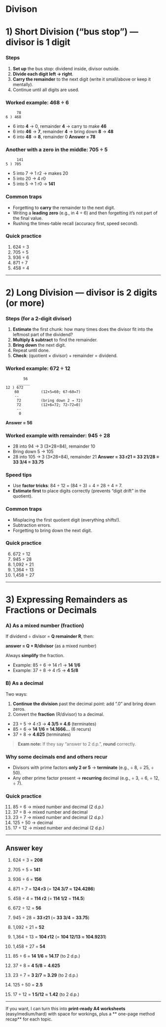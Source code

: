 # Divison


# 1) Short Division (“bus stop”) — divisor is 1 digit

### Steps

1. **Set up** the bus stop: dividend inside, divisor outside.
2. **Divide each digit left → right**.
3. **Carry the remainder** to the next digit (write it small/above or keep it mentally).
4. Continue until all digits are used.

### Worked example: 468 ÷ 6

```
     78
6 ) 468
```

* 6 into **4** → 0, remainder **4** → carry to make **46**
* 6 into **46** → **7**, remainder **4** → bring down **8** → **48**
* 6 into **48** → **8**, remainder 0
  **Answer = 78**

### Another with a zero in the middle: 705 ÷ 5

```
     141
5 ) 705
```

* 5 into 7 → 1 r2 → makes 20
* 5 into 20 → 4 r0
* 5 into 5 → 1 r0 → **141**

### Common traps

* Forgetting to **carry** the remainder to the next digit.
* Writing a **leading zero** (e.g., in 4 ÷ 6) and then forgetting it’s not part of the final value.
* Rushing the times-table recall (accuracy first, speed second).

### Quick practice

1. 624 ÷ 3
2. 705 ÷ 5
3. 936 ÷ 6
4. 871 ÷ 7
5. 458 ÷ 4

---

# 2) Long Division — divisor is 2 digits (or more)

### Steps (for a 2-digit divisor)

1. **Estimate** the first chunk: how many times does the divisor fit into the leftmost part of the dividend?
2. **Multiply & subtract** to find the remainder.
3. **Bring down** the next digit.
4. Repeat until done.
5. **Check**: (quotient × divisor) + remainder = dividend.

### Worked example: 672 ÷ 12

```
        56
     ______
12 ) 672
    60          (12×5=60; 67−60=7)
    --
     72         (bring down 2 → 72)
     72         (12×6=72; 72−72=0)
     --
      0
```

**Answer = 56**

### Worked example with remainder: 945 ÷ 28

* 28 into 94 → 3 (3×28=84), remainder 10
* Bring down 5 → 105
* 28 into 105 → 3 (3×28=84), remainder 21
  **Answer = 33 r21 = 33 21/28 = 33 3/4 = 33.75**

### Speed tips

* Use **factor tricks**: 84 ÷ 12 = (84 ÷ 3) ÷ 4 = 28 ÷ 4 = 7.
* **Estimate first** to place digits correctly (prevents “digit drift” in the quotient).

### Common traps

* Misplacing the first quotient digit (everything shifts!).
* Subtraction errors.
* Forgetting to bring down the next digit.

### Quick practice

6. 672 ÷ 12
7. 945 ÷ 28
8. 1,092 ÷ 21
9. 1,364 ÷ 13
10. 1,458 ÷ 27

---

# 3) Expressing Remainders as Fractions or Decimals

### A) As a **mixed number (fraction)**

If dividend ÷ divisor = **Q remainder R**, then:

**answer = Q + R/divisor** (as a mixed number)

Always **simplify** the fraction.

* Example: 85 ÷ 6 → 14 r1 → **14 1/6**
* Example: 37 ÷ 8 → 4 r5 → **4 5/8**

### B) As a **decimal**

Two ways:

1. **Continue the division** past the decimal point: add “.0” and bring down zeros.
2. Convert the **fraction** (R/divisor) to a decimal.

* 23 ÷ 5 → 4 r3 → **4 3/5 = 4.6** (terminates)
* 85 ÷ 6 → **14 1/6 = 14.1666…** (6 recurs)
* 37 ÷ 8 → **4.625** (terminates)

> **Exam note:** If they say “answer to 2 d.p.”, **round** correctly.

### Why some decimals end and others recur

* Divisors with prime factors **only 2 or 5** → **terminate** (e.g., ÷ 8, ÷ 25, ÷ 50).
* Any other prime factor present → **recurring** decimal (e.g., ÷ 3, ÷ 6, ÷ 12, ÷ 7).

### Quick practice

11. 85 ÷ 6 → mixed number and decimal (2 d.p.)
12. 37 ÷ 8 → mixed number and decimal
13. 23 ÷ 7 → mixed number and decimal (2 d.p.)
14. 125 ÷ 50 → decimal
15. 17 ÷ 12 → mixed number and decimal (2 d.p.)

---

## Answer key

1. 624 ÷ 3 = **208**

2. 705 ÷ 5 = **141**

3. 936 ÷ 6 = **156**

4. 871 ÷ 7 = **124 r3** (= **124 3/7** ≈ **124.4286**)

5. 458 ÷ 4 = **114 r2** (= **114 1/2** = **114.5**)

6. 672 ÷ 12 = **56**

7. 945 ÷ 28 = **33 r21** (= **33 3/4** = **33.75**)

8. 1,092 ÷ 21 = **52**

9. 1,364 ÷ 13 = **104 r12** (= **104 12/13** ≈ **104.9231**)

10. 1,458 ÷ 27 = **54**

11. 85 ÷ 6 = **14 1/6** ≈ **14.17** (to 2 d.p.)

12. 37 ÷ 8 = **4 5/8** = **4.625**

13. 23 ÷ 7 = **3 2/7** ≈ **3.29** (to 2 d.p.)

14. 125 ÷ 50 = **2.5**

15. 17 ÷ 12 = **1 5/12** ≈ **1.42** (to 2 d.p.)

---

If you want, I can turn this into **print-ready A4 worksheets** (easy/medium/hard) with space for workings, plus a ** one-page method recap** for each topic.
